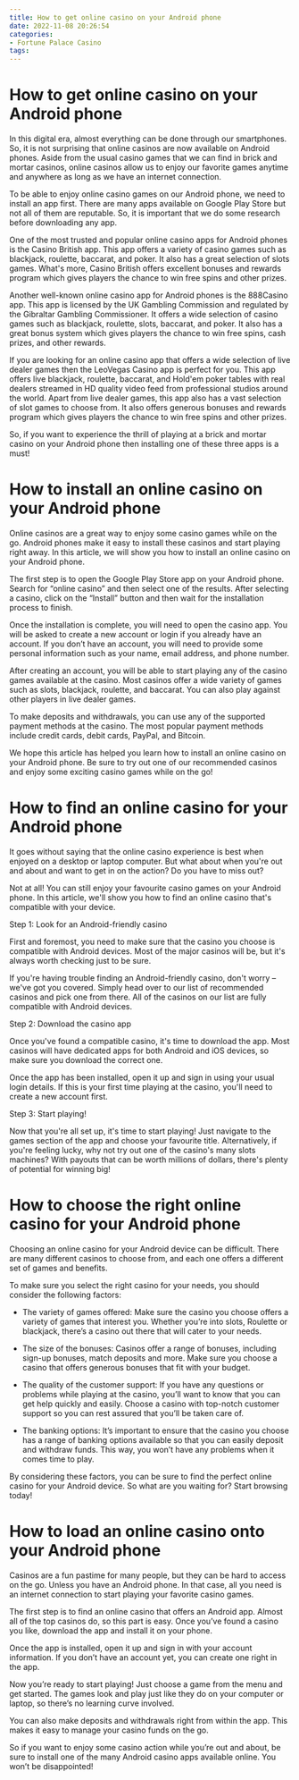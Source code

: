 ```yaml
---
title: How to get online casino on your Android phone
date: 2022-11-08 20:26:54
categories:
- Fortune Palace Casino
tags:
---
```



#  How to get online casino on your Android phone

In this digital era, almost everything can be done through our smartphones. So, it is not surprising that online casinos are now available on Android phones. Aside from the usual casino games that we can find in brick and mortar casinos, online casinos allow us to enjoy our favorite games anytime and anywhere as long as we have an internet connection.

To be able to enjoy online casino games on our Android phone, we need to install an app first. There are many apps available on Google Play Store but not all of them are reputable. So, it is important that we do some research before downloading any app.

One of the most trusted and popular online casino apps for Android phones is the Casino British app. This app offers a variety of casino games such as blackjack, roulette, baccarat, and poker. It also has a great selection of slots games. What's more, Casino British offers excellent bonuses and rewards program which gives players the chance to win free spins and other prizes.

Another well-known online casino app for Android phones is the 888Casino app. This app is licensed by the UK Gambling Commission and regulated by the Gibraltar Gambling Commissioner. It offers a wide selection of casino games such as blackjack, roulette, slots, baccarat, and poker. It also has a great bonus system which gives players the chance to win free spins, cash prizes, and other rewards.

If you are looking for an online casino app that offers a wide selection of live dealer games then the LeoVegas Casino app is perfect for you. This app offers live blackjack, roulette, baccarat, and Hold'em poker tables with real dealers streamed in HD quality video feed from professional studios around the world. Apart from live dealer games, this app also has a vast selection of slot games to choose from. It also offers generous bonuses and rewards program which gives players the chance to win free spins and other prizes.

So, if you want to experience the thrill of playing at a brick and mortar casino on your Android phone then installing one of these three apps is a must!

#  How to install an online casino on your Android phone

Online casinos are a great way to enjoy some casino games while on the go. Android phones make it easy to install these casinos and start playing right away. In this article, we will show you how to install an online casino on your Android phone.

The first step is to open the Google Play Store app on your Android phone. Search for “online casino” and then select one of the results. After selecting a casino, click on the “Install” button and then wait for the installation process to finish.

Once the installation is complete, you will need to open the casino app. You will be asked to create a new account or login if you already have an account. If you don’t have an account, you will need to provide some personal information such as your name, email address, and phone number.

After creating an account, you will be able to start playing any of the casino games available at the casino. Most casinos offer a wide variety of games such as slots, blackjack, roulette, and baccarat. You can also play against other players in live dealer games.

To make deposits and withdrawals, you can use any of the supported payment methods at the casino. The most popular payment methods include credit cards, debit cards, PayPal, and Bitcoin.

We hope this article has helped you learn how to install an online casino on your Android phone. Be sure to try out one of our recommended casinos and enjoy some exciting casino games while on the go!

#  How to find an online casino for your Android phone

It goes without saying that the online casino experience is best when enjoyed on a desktop or laptop computer. But what about when you're out and about and want to get in on the action? Do you have to miss out?

Not at all! You can still enjoy your favourite casino games on your Android phone. In this article, we'll show you how to find an online casino that's compatible with your device.

Step 1: Look for an Android-friendly casino

First and foremost, you need to make sure that the casino you choose is compatible with Android devices. Most of the major casinos will be, but it's always worth checking just to be sure.

If you're having trouble finding an Android-friendly casino, don't worry – we've got you covered. Simply head over to our list of recommended casinos and pick one from there. All of the casinos on our list are fully compatible with Android devices.

Step 2: Download the casino app

Once you've found a compatible casino, it's time to download the app. Most casinos will have dedicated apps for both Android and iOS devices, so make sure you download the correct one.

Once the app has been installed, open it up and sign in using your usual login details. If this is your first time playing at the casino, you'll need to create a new account first.

Step 3: Start playing!

Now that you're all set up, it's time to start playing! Just navigate to the games section of the app and choose your favourite title. Alternatively, if you're feeling lucky, why not try out one of the casino's many slots machines? With payouts that can be worth millions of dollars, there's plenty of potential for winning big!

#  How to choose the right online casino for your Android phone

 Choosing an online casino for your Android device can be difficult. There are many different casinos to choose from, and each one offers a different set of games and benefits.

To make sure you select the right casino for your needs, you should consider the following factors:

- The variety of games offered: Make sure the casino you choose offers a variety of games that interest you. Whether you’re into slots, Roulette or blackjack, there’s a casino out there that will cater to your needs.

- The size of the bonuses: Casinos offer a range of bonuses, including sign-up bonuses, match deposits and more. Make sure you choose a casino that offers generous bonuses that fit with your budget.

- The quality of the customer support: If you have any questions or problems while playing at the casino, you’ll want to know that you can get help quickly and easily. Choose a casino with top-notch customer support so you can rest assured that you’ll be taken care of.

- The banking options: It’s important to ensure that the casino you choose has a range of banking options available so that you can easily deposit and withdraw funds. This way, you won’t have any problems when it comes time to play.

By considering these factors, you can be sure to find the perfect online casino for your Android device. So what are you waiting for? Start browsing today!

#  How to load an online casino onto your Android phone

Casinos are a fun pastime for many people, but they can be hard to access on the go. Unless you have an Android phone. In that case, all you need is an internet connection to start playing your favorite casino games.

The first step is to find an online casino that offers an Android app. Almost all of the top casinos do, so this part is easy. Once you’ve found a casino you like, download the app and install it on your phone.

Once the app is installed, open it up and sign in with your account information. If you don’t have an account yet, you can create one right in the app.

Now you’re ready to start playing! Just choose a game from the menu and get started. The games look and play just like they do on your computer or laptop, so there’s no learning curve involved.

You can also make deposits and withdrawals right from within the app. This makes it easy to manage your casino funds on the go.

So if you want to enjoy some casino action while you’re out and about, be sure to install one of the many Android casino apps available online. You won’t be disappointed!